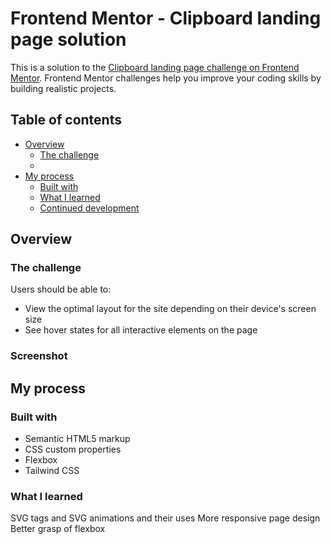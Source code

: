 # Frontend Mentor - Clipboard landing page solution

This is a solution to the [Clipboard landing page challenge on Frontend Mentor](https://www.frontendmentor.io/challenges/clipboard-landing-page-5cc9bccd6c4c91111378ecb9). Frontend Mentor challenges help you improve your coding skills by building realistic projects. 

## Table of contents

- [Overview](#overview)
  - [The challenge](#the-challenge)
  -
- [My process](#my-process)
  - [Built with](#built-with)
  - [What I learned](#what-i-learned)
  - [Continued development](#continued-development)
 


## Overview

### The challenge

Users should be able to:

- View the optimal layout for the site depending on their device's screen size
- See hover states for all interactive elements on the page

### Screenshot



## My process

### Built with

- Semantic HTML5 markup
- CSS custom properties
- Flexbox
- Tailwind CSS

### What I learned

SVG tags and SVG animations and their uses
More responsive page design
Better grasp of flexbox